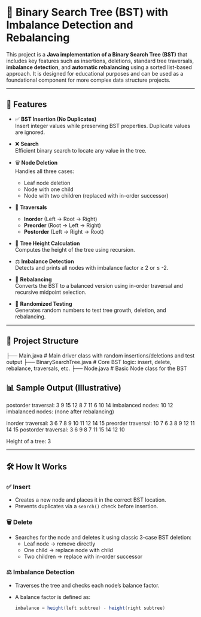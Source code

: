 # 🌲 Binary Search Tree (BST) with Imbalance Detection and Rebalancing

This project is a **Java implementation of a Binary Search Tree (BST)** that includes key features such as insertions, deletions, standard tree traversals, **imbalance detection**, and **automatic rebalancing** using a sorted list-based approach. It is designed for educational purposes and can be used as a foundational component for more complex data structure projects.

---

## 🧠 Features

- ✅ **BST Insertion (No Duplicates)**  
  Insert integer values while preserving BST properties. Duplicate values are ignored.

- ❌ **Search**  
  Efficient binary search to locate any value in the tree.

- 🗑 **Node Deletion**  
  Handles all three cases:  
  - Leaf node deletion  
  - Node with one child  
  - Node with two children (replaced with in-order successor)

- 🧭 **Traversals**
  - **Inorder** (Left → Root → Right)
  - **Preorder** (Root → Left → Right)
  - **Postorder** (Left → Right → Root)

- 📏 **Tree Height Calculation**  
  Computes the height of the tree using recursion.

- ⚖️ **Imbalance Detection**  
  Detects and prints all nodes with imbalance factor ≥ 2 or ≤ -2.

- 🔁 **Rebalancing**  
  Converts the BST to a balanced version using in-order traversal and recursive midpoint selection.

- 🔄 **Randomized Testing**  
  Generates random numbers to test tree growth, deletion, and rebalancing.

---

## 📂 Project Structure

├── Main.java                 # Main driver class with random insertions/deletions and test output
├── BinarySearchTree.java    # Core BST logic: insert, delete, rebalance, traversals, etc.
├── Node.java                # Basic Node class for the BST

## 📊 Sample Output (Illustrative)

postorder traversal: 3 9 15 12 8 7 11 6 10 14
imbalanced nodes: 10 12
imbalanced nodes: (none after rebalancing)

inorder traversal: 3 6 7 8 9 10 11 12 14 15
preorder traversal: 10 7 6 3 8 9 12 11 14 15
postorder traversal: 3 6 9 8 7 11 15 14 12 10

Height of a tree: 3

---

## 🛠 How It Works

### ✅ Insert

- Creates a new node and places it in the correct BST location.
- Prevents duplicates via a `search()` check before insertion.

### 🗑 Delete

- Searches for the node and deletes it using classic 3-case BST deletion:
  - Leaf node → remove directly
  - One child → replace node with child
  - Two children → replace with in-order successor

### ⚖ Imbalance Detection

- Traverses the tree and checks each node’s balance factor.
- A balance factor is defined as:

  ```java
  imbalance = height(left subtree) - height(right subtree)
